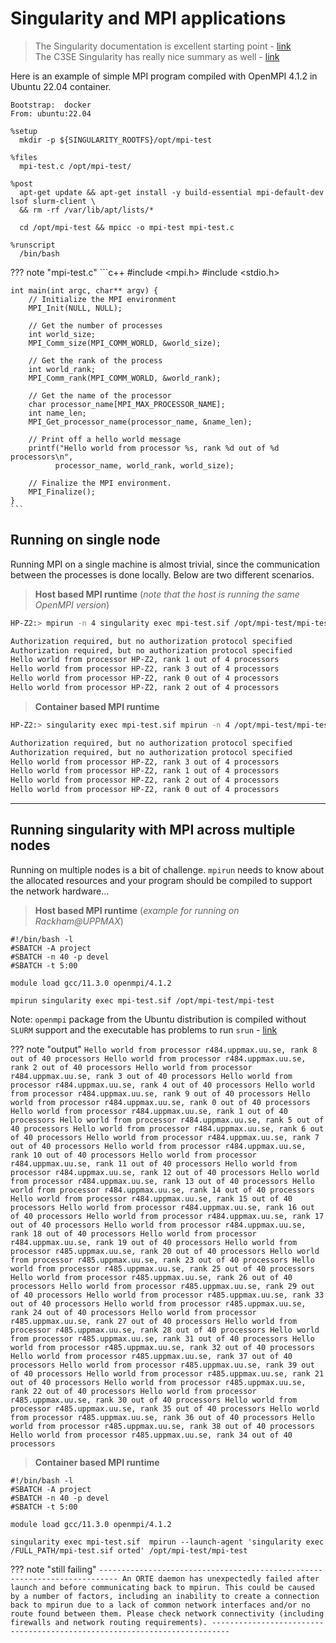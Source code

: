 # Singularity and MPI applications

> The Singularity documentation is excellent starting point - [link](https://sylabs.io/guides/3.8/user-guide/mpi.html)     
The C3SE Singularity has really nice summary as well - [link](https://www.c3se.chalmers.se/documentation/applications/containers/)

Here is an example of simple MPI program compiled with OpenMPI 4.1.2 in Ubuntu 22.04 container.


```singularity linenums="1" hl_lines="14"
Bootstrap:  docker
From: ubuntu:22.04

%setup
  mkdir -p ${SINGULARITY_ROOTFS}/opt/mpi-test

%files
  mpi-test.c /opt/mpi-test/

%post
  apt-get update && apt-get install -y build-essential mpi-default-dev lsof slurm-client \
  && rm -rf /var/lib/apt/lists/*
  
  cd /opt/mpi-test && mpicc -o mpi-test mpi-test.c

%runscript
  /bin/bash
```

??? note "mpi-test.c"
    ```c++
    #include <mpi.h>
    #include <stdio.h>

    int main(int argc, char** argv) {
        // Initialize the MPI environment
        MPI_Init(NULL, NULL);

        // Get the number of processes
        int world_size;
        MPI_Comm_size(MPI_COMM_WORLD, &world_size);

        // Get the rank of the process
        int world_rank;
        MPI_Comm_rank(MPI_COMM_WORLD, &world_rank);

        // Get the name of the processor
        char processor_name[MPI_MAX_PROCESSOR_NAME];
        int name_len;
        MPI_Get_processor_name(processor_name, &name_len);

        // Print off a hello world message
        printf("Hello world from processor %s, rank %d out of %d processors\n",
              processor_name, world_rank, world_size);

        // Finalize the MPI environment.
        MPI_Finalize();
    }
    ```

## **Running on single node** 

Running MPI on a single machine is almost trivial, since the communication between the processes is done locally. Below are two different scenarios.

> **Host based MPI runtime** (_note that the host is running the same OpenMPI version_)
```bash hl_lines="1"
HP-Z2:> mpirun -n 4 singularity exec mpi-test.sif /opt/mpi-test/mpi-test

Authorization required, but no authorization protocol specified
Authorization required, but no authorization protocol specified
Hello world from processor HP-Z2, rank 1 out of 4 processors
Hello world from processor HP-Z2, rank 3 out of 4 processors
Hello world from processor HP-Z2, rank 0 out of 4 processors
Hello world from processor HP-Z2, rank 2 out of 4 processors
```

> **Container based MPI runtime**
```bash hl_lines="1"
HP-Z2:> singularity exec mpi-test.sif mpirun -n 4 /opt/mpi-test/mpi-test

Authorization required, but no authorization protocol specified
Authorization required, but no authorization protocol specified
Hello world from processor HP-Z2, rank 3 out of 4 processors
Hello world from processor HP-Z2, rank 1 out of 4 processors
Hello world from processor HP-Z2, rank 2 out of 4 processors
Hello world from processor HP-Z2, rank 0 out of 4 processors
```  
---


## **Running singularity with MPI across multiple nodes**

Running on multiple nodes is a bit of challenge. `mpirun` needs to know about the allocated resources and your program should be compiled to support the network hardware...

> **Host based MPI runtime** (_example for running on Rackham@UPPMAX_)
```slurm hl_lines="8"
#!/bin/bash -l
#SBATCH -A project
#SBATCH -n 40 -p devel
#SBATCH -t 5:00

module load gcc/11.3.0 openmpi/4.1.2

mpirun singularity exec mpi-test.sif /opt/mpi-test/mpi-test
```
Note: `openmpi` package from the Ubuntu distribution is compiled without `SLURM` support and the executable has problems to run `srun` - [link](https://www.open-mpi.org/faq/?category=slurm)

??? note "output"
    ```
    Hello world from processor r484.uppmax.uu.se, rank 8 out of 40 processors
    Hello world from processor r484.uppmax.uu.se, rank 2 out of 40 processors
    Hello world from processor r484.uppmax.uu.se, rank 3 out of 40 processors
    Hello world from processor r484.uppmax.uu.se, rank 4 out of 40 processors
    Hello world from processor r484.uppmax.uu.se, rank 9 out of 40 processors
    Hello world from processor r484.uppmax.uu.se, rank 0 out of 40 processors
    Hello world from processor r484.uppmax.uu.se, rank 1 out of 40 processors
    Hello world from processor r484.uppmax.uu.se, rank 5 out of 40 processors
    Hello world from processor r484.uppmax.uu.se, rank 6 out of 40 processors
    Hello world from processor r484.uppmax.uu.se, rank 7 out of 40 processors
    Hello world from processor r484.uppmax.uu.se, rank 10 out of 40 processors
    Hello world from processor r484.uppmax.uu.se, rank 11 out of 40 processors
    Hello world from processor r484.uppmax.uu.se, rank 12 out of 40 processors
    Hello world from processor r484.uppmax.uu.se, rank 13 out of 40 processors
    Hello world from processor r484.uppmax.uu.se, rank 14 out of 40 processors
    Hello world from processor r484.uppmax.uu.se, rank 15 out of 40 processors
    Hello world from processor r484.uppmax.uu.se, rank 16 out of 40 processors
    Hello world from processor r484.uppmax.uu.se, rank 17 out of 40 processors
    Hello world from processor r484.uppmax.uu.se, rank 18 out of 40 processors
    Hello world from processor r484.uppmax.uu.se, rank 19 out of 40 processors
    Hello world from processor r485.uppmax.uu.se, rank 20 out of 40 processors
    Hello world from processor r485.uppmax.uu.se, rank 23 out of 40 processors
    Hello world from processor r485.uppmax.uu.se, rank 25 out of 40 processors
    Hello world from processor r485.uppmax.uu.se, rank 26 out of 40 processors
    Hello world from processor r485.uppmax.uu.se, rank 29 out of 40 processors
    Hello world from processor r485.uppmax.uu.se, rank 33 out of 40 processors
    Hello world from processor r485.uppmax.uu.se, rank 24 out of 40 processors
    Hello world from processor r485.uppmax.uu.se, rank 27 out of 40 processors
    Hello world from processor r485.uppmax.uu.se, rank 28 out of 40 processors
    Hello world from processor r485.uppmax.uu.se, rank 31 out of 40 processors
    Hello world from processor r485.uppmax.uu.se, rank 32 out of 40 processors
    Hello world from processor r485.uppmax.uu.se, rank 37 out of 40 processors
    Hello world from processor r485.uppmax.uu.se, rank 39 out of 40 processors
    Hello world from processor r485.uppmax.uu.se, rank 21 out of 40 processors
    Hello world from processor r485.uppmax.uu.se, rank 22 out of 40 processors
    Hello world from processor r485.uppmax.uu.se, rank 30 out of 40 processors
    Hello world from processor r485.uppmax.uu.se, rank 35 out of 40 processors
    Hello world from processor r485.uppmax.uu.se, rank 36 out of 40 processors
    Hello world from processor r485.uppmax.uu.se, rank 38 out of 40 processors
    Hello world from processor r485.uppmax.uu.se, rank 34 out of 40 processors
    ```


> **Container based MPI runtime**
```slurm hl_lines="8"
#!/bin/bash -l
#SBATCH -A project
#SBATCH -n 40 -p devel
#SBATCH -t 5:00

module load gcc/11.3.0 openmpi/4.1.2

singularity exec mpi-test.sif  mpirun --launch-agent 'singularity exec /FULL_PATH/mpi-test.sif orted' /opt/mpi-test/mpi-test
```

??? note "still failing"
    ```
    --------------------------------------------------------------------------
    An ORTE daemon has unexpectedly failed after launch and before
    communicating back to mpirun. This could be caused by a number
    of factors, including an inability to create a connection back
    to mpirun due to a lack of common network interfaces and/or no
    route found between them. Please check network connectivity
    (including firewalls and network routing requirements).
    --------------------------------------------------------------------------
    ```
